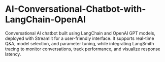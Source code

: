 # AI-Conversational-Chatbot-with-LangChain-OpenAI
Conversational AI chatbot built using LangChain and OpenAI GPT models, deployed with Streamlit for a user-friendly interface. It supports real-time Q&amp;A, model selection, and parameter tuning, while integrating LangSmith tracing to monitor conversations, track performance, and visualize response latency.
